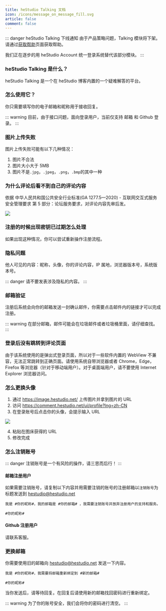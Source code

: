 ```yaml
---
title: heStudio Talking 文档
icon: /icons/message_on_message_fill.svg
article: false
comment: false
---
```


::: danger heStudio Talking 下线通知
由于产品策略问题，Talking 模块将下架。请通过[获取帮助](/get-help/)页面获取帮助。

我们正在逐步的用 heStudio Account 统一登录系统替代该部分模块。
:::

### heStudio Talking 是什么？

heStudio Talking 是一个在 heStudio 博客内置的一个疑难解答的平台。

### 怎么使用它？

你只需要填写你的电子邮箱和昵称用于接收回复。

::: warning
目前，由于接口问题，面向登录用户，当前仅支持 邮箱 和 Github 登录。
:::

### 图片上传失败

图片上传失败可能有以下几种情况：

1. 图片不合法
2. 图片大小大于 5MB
3. 图片不是`.jpg`，`.jpeg`，`.png`，`.bmp`的其中一种

### 为什么评论后看不到自己的评论内容

依据 中华人民共和国公共安全行业标准(GA 1277.5—2020) - 互联网交互式服务安全管理要求 第 5 部分：论坛服务要求，对评论内容先审后发。

![](https://image.hestudio.net/i/2023/06/26/6498878708cf5.jpg)

### 注册的时候出现密钥已过期怎么处理

如果出现这种情况，你可以尝试重新操作注册流程。

### 隐私问题

他人可见的内容：昵称，头像，你的评论内容，IP 属地，浏览器版本号，系统版本号。

::: danger
请不要发表涉及隐私的内容。
:::

### 邮箱验证

注册后系统会向你的邮箱发送一封确认邮件，你需要点击邮件内的链接才可以完成注册。

::: warning
在部分邮箱，邮件可能会在垃圾邮件或者垃圾桶里面，请仔细查找。
:::

### 登录后没有跳转到评论页面

由于该系统使用的是弹出式登录页面，所以对于一些软件内置的 WebView 不兼容，无法正常跳转到正确页面。请使用系统自带浏览器或者 Chrome，Edge，Firefox 等浏览器（针对于移动端用户）。对于桌面端用户，请不要使用 Internet Explorer 浏览器访问。

### 怎么更换头像

1. 通过 https://image.hestudio.net/ 上传图片并拿到图片的 URL
2. 访问 https://comment.hestudio.net/ui/profile?lng=zh-CN
3. 在登录账号后点击你的头像，会提示输入 URL

![](https://image.hestudio.net/i/2023/08/12/64d73f7003ac7.png)

4. 粘贴在图床获得的 URL
5. 修改完成

### 怎么注销账号

::: danger
注销账号是一个有风险的操作，请三思而后行！
:::

#### 邮箱注册用户

如果需要注销账号，请复制以下内容并用需要注销的账号的注册邮箱以`注销账号`为标题发送到 [hestudio@hestudio.net](mailto:hestudio@hestudio.net)

```text
我是 #你的昵称#，我的邮箱是 #你的邮箱# ，我需要注销账号并放弃注册用户的支持和服务。

#你的昵称#
```

#### Github 注册用户

请联系客服。

### 更换邮箱

你需要使用旧的邮箱向 [hestudio@hestudio.net](mailto:hestudio@hestudio.net) 发送一下内容。

```text
我是 #你的昵称#，我需要将邮箱重新绑定到 #新的邮箱#

#你的昵称#
```

当你发送后，请等待回复。在回复后请使用新的邮箱找回密码进行重新绑定。

::: warning
为了你的账号安全，我们会将你的密码进行清空。
:::
